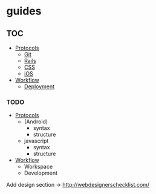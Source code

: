 guides
======

## TOC

* [Protocols](/protocols)
  * [Git](/protocols/git)
  * [Rails](/protocols/rails)
  * [CSS](/protocols/css)
  * [iOS](/protocols/ios)
* [Workflow](/workflow)
  * [Deployment](/workflow/deployment)


### TODO

* [Protocols](/protocols)
  * (Android)
    * syntax
    * structure
  * javascript
    * syntax
    * structure
* [Workflow](/workflow)
  * Workspace
  * Development


Add design section -> http://webdesignerschecklist.com/
